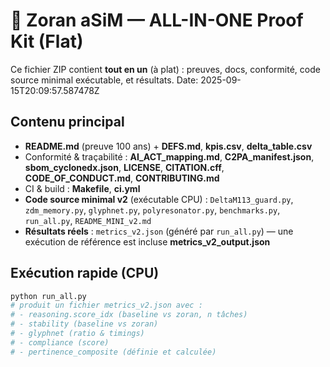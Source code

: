 # 🦋 Zoran aSiM — ALL-IN-ONE Proof Kit (Flat)

Ce fichier ZIP contient **tout en un** (à plat) : preuves, docs, conformité, code source minimal exécutable, et résultats.
Date: 2025-09-15T20:09:57.587478Z

## Contenu principal
- **README.md** (preuve 100 ans) + **DEFS.md**, **kpis.csv**, **delta_table.csv**
- Conformité & traçabilité : **AI_ACT_mapping.md**, **C2PA_manifest.json**, **sbom_cyclonedx.json**, **LICENSE**, **CITATION.cff**, **CODE_OF_CONDUCT.md**, **CONTRIBUTING.md**
- CI & build : **Makefile**, **ci.yml**
- **Code source minimal v2** (exécutable CPU) : `DeltaM113_guard.py`, `zdm_memory.py`, `glyphnet.py`, `polyresonator.py`, `benchmarks.py`, `run_all.py`, `README_MINI_v2.md`
- **Résultats réels** : `metrics_v2.json` (généré par `run_all.py`) — une exécution de référence est incluse **metrics_v2_output.json**

## Exécution rapide (CPU)
```bash
python run_all.py
# produit un fichier metrics_v2.json avec :
# - reasoning.score_idx (baseline vs zoran, n tâches)
# - stability (baseline vs zoran)
# - glyphnet (ratio & timings)
# - compliance (score)
# - pertinence_composite (définie et calculée)
```
